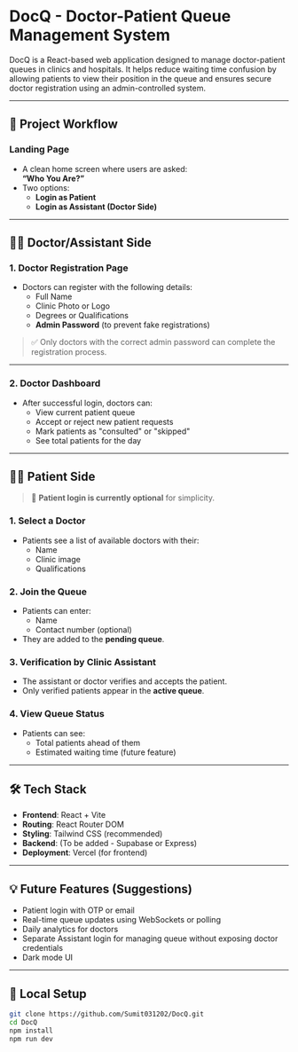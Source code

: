 # DocQ - Doctor-Patient Queue Management System

DocQ is a React-based web application designed to manage doctor-patient queues in clinics and hospitals. It helps reduce waiting time confusion by allowing patients to view their position in the queue and ensures secure doctor registration using an admin-controlled system.

---

## 🧠 Project Workflow

### Landing Page
- A clean home screen where users are asked:  
  **“Who You Are?”**
- Two options:
  - **Login as Patient**
  - **Login as Assistant (Doctor Side)**

---

## 👨‍⚕️ Doctor/Assistant Side

### 1. Doctor Registration Page
- Doctors can register with the following details:
  - Full Name
  - Clinic Photo or Logo
  - Degrees or Qualifications
  - **Admin Password** (to prevent fake registrations)

> ✅ Only doctors with the correct admin password can complete the registration process.

---

### 2. Doctor Dashboard
- After successful login, doctors can:
  - View current patient queue
  - Accept or reject new patient requests
  - Mark patients as "consulted" or "skipped"
  - See total patients for the day

---

## 🧑‍💼 Patient Side

> 🔐 **Patient login is currently optional** for simplicity.

### 1. Select a Doctor
- Patients see a list of available doctors with their:
  - Name
  - Clinic image
  - Qualifications

### 2. Join the Queue
- Patients can enter:
  - Name
  - Contact number (optional)
- They are added to the **pending queue**.

### 3. Verification by Clinic Assistant
- The assistant or doctor verifies and accepts the patient.
- Only verified patients appear in the **active queue**.

### 4. View Queue Status
- Patients can see:
  - Total patients ahead of them
  - Estimated waiting time (future feature)

---

## 🛠️ Tech Stack

- **Frontend**: React + Vite
- **Routing**: React Router DOM
- **Styling**: Tailwind CSS (recommended)
- **Backend**: (To be added - Supabase or Express)
- **Deployment**: Vercel (for frontend)

---

## 💡 Future Features (Suggestions)

- Patient login with OTP or email
- Real-time queue updates using WebSockets or polling
- Daily analytics for doctors
- Separate Assistant login for managing queue without exposing doctor credentials
- Dark mode UI

---

## 🧪 Local Setup

```bash
git clone https://github.com/Sumit031202/DocQ.git
cd DocQ
npm install
npm run dev

